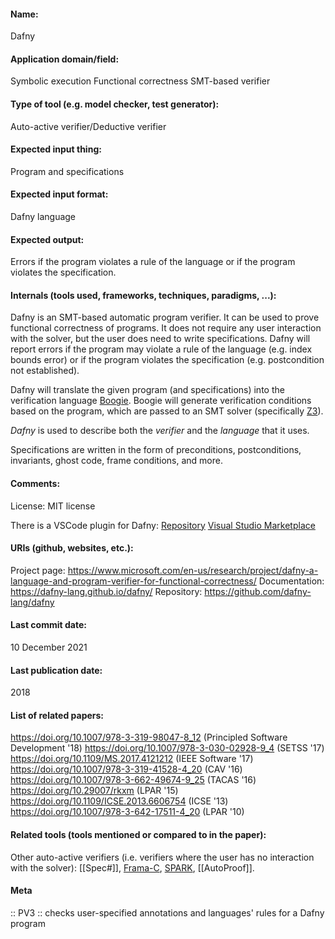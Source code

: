 #### Name:
Dafny

#### Application domain/field:
Symbolic execution
Functional correctness
SMT-based verifier

#### Type of tool (e.g. model checker, test generator):
Auto-active verifier/Deductive verifier

#### Expected input thing:
Program and specifications

#### Expected input format:
Dafny language

#### Expected output:
Errors if the program violates a rule of the language or if the program violates the specification.

#### Internals (tools used, frameworks, techniques, paradigms, ...):
Dafny is an SMT-based automatic program verifier. It can be used to prove functional correctness of programs. It does not require any user interaction with the solver, but the user does need to write specifications. Dafny will report errors if the program may violate a rule of the language (e.g. index bounds error) or if the program violates the specification (e.g. postcondition not established).

Dafny will translate the given program (and specifications) into the verification language [Boogie](Frameworks/Boogie.md). Boogie will generate verification conditions based on the program, which are passed to an SMT solver (specifically [Z3](Solvers/SMT/Z3.md)).

*Dafny* is used to describe both the *verifier* and the *language* that it uses.

Specifications are written in the form of preconditions, postconditions, invariants, ghost code, frame conditions, and more.

#### Comments:
License: MIT license

There is a VSCode plugin for Dafny: [Repository](https://github.com/dafny-lang/ide-vscode) [Visual Studio Marketplace](https://marketplace.visualstudio.com/items?itemName=correctnessLab.dafny-vscode)

#### URIs (github, websites, etc.):
Project page: https://www.microsoft.com/en-us/research/project/dafny-a-language-and-program-verifier-for-functional-correctness/
Documentation: https://dafny-lang.github.io/dafny/
Repository: https://github.com/dafny-lang/dafny

#### Last commit date:
10 December 2021

#### Last publication date:
2018

#### List of related papers:
https://doi.org/10.1007/978-3-319-98047-8_12 (Principled Software Development '18)
https://doi.org/10.1007/978-3-030-02928-9_4 (SETSS '17)
https://doi.org/10.1109/MS.2017.4121212 (IEEE Software '17)
https://doi.org/10.1007/978-3-319-41528-4_20 (CAV '16)
https://doi.org/10.1007/978-3-662-49674-9_25 (TACAS '16)
https://doi.org/10.29007/rkxm (LPAR '15)
https://doi.org/10.1109/ICSE.2013.6606754 (ICSE '13)
https://doi.org/10.1007/978-3-642-17511-4_20 (LPAR '10)

#### Related tools (tools mentioned or compared to in the paper):
Other auto-active verifiers (i.e. verifiers where the user has no interaction with the solver): [[Spec#]], [Frama-C](Frameworks/Frama-C.md), [SPARK](SPARK.md), [[AutoProof]].

#### Meta
:: PV3 :: checks user-specified annotations and languages' rules for a Dafny program
